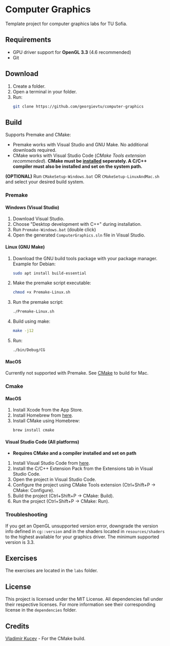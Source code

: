 # Computer Graphics

Template project for computer graphics labs for TU Sofia.

## Requirements

- GPU driver support for **OpenGL 3.3** (4.6 recommended)
- Git

## Download

1. Create a folder.
2. Open a terminal in your folder.
3. Run:
    ```sh
    git clone https://github.com/georgievtu/computer-graphics
    ```

## Build

Supports Premake and CMake:
- Premake works with Visual Studio and GNU Make. No additional downloads required.
- CMake works with Visual Studio Code (*CMake Tools extension recommended*). **CMake must be [installed](https://cmake.org/download/) seperately. A C/C++ compiler must also be installed and set on the system path.**

**(OPTIONAL)** Run `CMakeSetup-Windows.bat` OR `CMakeSetup-LinuxAndMac.sh` and select your desired build system.

### Premake

#### Windows (Visual Studio)
1. Download Visual Studio.
2. Choose "Desktop development with C++" during installation.
3. Run `Premake-Windows.bat` (double click)
4. Open the generated `ComputerGraphics.sln` file in Visual Studio.

#### Linux (GNU Make)
1. Download the GNU build tools package with your package manager. Example for Debian:
    ```sh
    sudo apt install build-essential
    ```
2. Make the premake script executable:
    ```sh
    chmod +x Premake-Linux.sh
    ```
3. Run the premake script:
    ```sh
    ./Premake-Linux.sh
    ```
4. Build using make:
    ```sh
    make -j12
    ```
5. Run:
    ```sh
    ./bin/Debug/CG
    ```

#### MacOS
Currently not supported with Premake. See [CMake](#cmake) to build for Mac.

<a name="cmake">

### Cmake

#### MacOS

1. Install Xcode from the App Store.
2. Install Homebrew from [here](https://brew.sh/).
3. Install CMake using Homebrew:
    ```sh
    brew install cmake
    ```

#### Visual Studio Code (All platforms)

- **Requires CMake and a compiler installed and set on path**
1. Install Visual Studio Code from [here](https://code.visualstudio.com/).
2. Install the C/C++ Extension Pack from the Extensions tab in Visual Studio Code.
3. Open the project in Visual Studio Code.
4. Configure the project using CMake Tools extension (Ctrl+Shift+P -> CMake: Configure).
5. Build the project (Ctrl+Shift+P -> CMake: Build).
6. Run the project (Ctrl+Shift+P -> CMake: Run).

### Troubleshooting

If you get an OpenGL unsupported version error, downgrade the version info defined in `cg::version` and in the shaders located in `resources/shaders` to the highest available for your graphics driver. The minimum supported version is 3.3.

## Exercises

The exercises are located in the `labs` folder.

## License

This project is licensed under the MIT License. All dependencies fall under their respective licenses. For more information see their corresponding license in the `dependencies` folder.

## Credits
[Vladimir Kucev](https://github.com/savety6) - For the CMake build.
